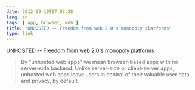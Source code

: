 ```yaml
---
date: 2012-09-19T07:07:28
lang: en
tags: [ app, browser, web ]
title: "UNHOSTED -- Freedom from web 2.0's monopoly platforms"
type: link
---
```


[UNHOSTED -- Freedom from web 2.0's monopoly
platforms](http://unhosted.org/)

> By "unhosted web apps" we mean browser-based apps with no server-side
> backend. Unlike server-side or client-server apps, unhosted web apps
> leave users in control of their valuable user data and privacy, by
> default.

